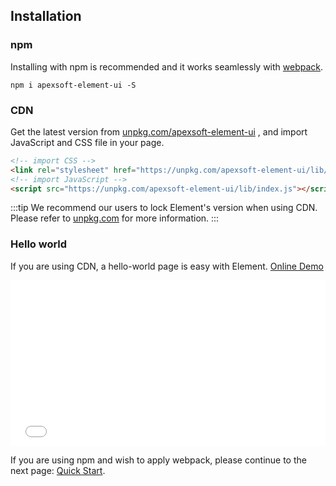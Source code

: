 ## Installation

### npm

Installing with npm is recommended and it works seamlessly with [webpack](https://webpack.js.org/).

```shell
npm i apexsoft-element-ui -S
```

### CDN

Get the latest version from [unpkg.com/apexsoft-element-ui](https://unpkg.com/apexsoft-element-ui/) , and import JavaScript and CSS file in your page.

```html
<!-- import CSS -->
<link rel="stylesheet" href="https://unpkg.com/apexsoft-element-ui/lib/theme-chalk/index.css">
<!-- import JavaScript -->
<script src="https://unpkg.com/apexsoft-element-ui/lib/index.js"></script>
```

:::tip
We recommend our users to lock Element's version when using CDN. Please refer to [unpkg.com](https://unpkg.com) for more information.
:::

### Hello world

If you are using CDN, a hello-world page is easy with Element. [Online Demo](https://codepen.io/ziyoung/pen/rRKYpd)

<iframe height="265" style="width: 100%;" scrolling="no" title="Element demo" src="//codepen.io/ziyoung/embed/rRKYpd/?height=265&theme-id=light&default-tab=html" frameborder="no" allowtransparency="true" allowfullscreen="true">
  See the Pen <a href='https://codepen.io/ziyoung/pen/rRKYpd/'>Element demo</a> by hetech
  (<a href='https://codepen.io/ziyoung'>@ziyoung</a>) on <a href='https://codepen.io'>CodePen</a>.
</iframe>

If you are using npm and wish to apply webpack, please continue to the next page: [Quick Start](/#/en-US/component/quickstart).
